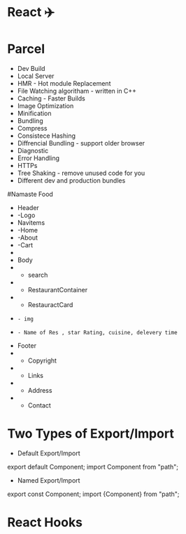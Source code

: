 # React ✈️

# Parcel
- Dev Build
- Local Server
- HMR - Hot module Replacement
- File Watching algoritham - written in C++
- Caching - Faster Builds
- Image Optimization
- Minification
- Bundling
- Compress
- Consistece Hashing
- Diffrencial Bundling - support older browser
- Diagnostic
- Error Handling
- HTTPs
- Tree Shaking - remove unused code for you
- Different dev and production bundles

#Namaste Food

 * Header
 *  -Logo
 *  Navitems
 *  -Home
 *  -About
 *  -Cart
 *
 * Body
 *  - search
 *  - RestaurantContainer
 *    - RestauractCard
 *     - img
 *     - Name of Res , star Rating, cuisine, delevery time
 * Footer
 *  - Copyright
 *  - Links
 *  - Address
 *  - Contact


 # Two Types of  Export/Import

 - Default Export/Import

 export default Component;
 import Component from "path";


 - Named Export/Import

 export const Component;
 import {Component} from "path";


# React Hooks
